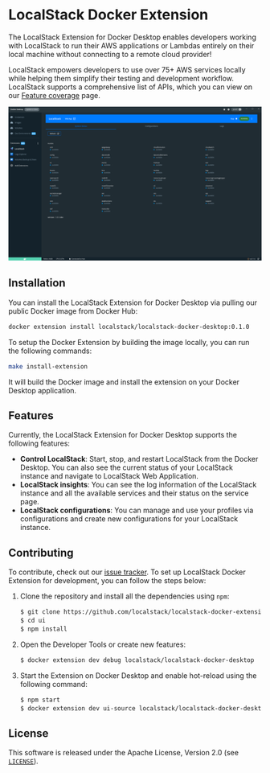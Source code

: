 # LocalStack Docker Extension

The LocalStack Extension for Docker Desktop enables developers working with LocalStack to run their AWS applications or Lambdas entirely on their local machine without connecting to a remote cloud provider!

LocalStack empowers developers to use over 75+ AWS services locally while helping them simplify their testing and development workflow. LocalStack supports a comprehensive list of APIs, which you can view on our [Feature coverage](https://docs.localstack.cloud/aws/feature-coverage/) page.

![Snap of LocalStack running on Docker Desktop as a Docker Extension](.github/images/1-systemStatus.png)

## Installation

You can install the LocalStack Extension for Docker Desktop via pulling our public Docker image from Docker Hub:

```bash
docker extension install localstack/localstack-docker-desktop:0.1.0
```

To setup the Docker Extension by building the image locally, you can run the following commands:

```bash
make install-extension
```

It will build the Docker image and install the extension on your Docker Desktop application.

## Features

Currently, the LocalStack Extension for Docker Desktop supports the following features:

* **Control LocalStack**: Start, stop, and restart LocalStack from the Docker Desktop. You can also see the current status of your LocalStack instance and navigate to LocalStack Web Application.
* **LocalStack insights**: You can see the log information of the LocalStack instance and all the available services and their status on the service page. 
* **LocalStack configurations**: You can manage and use your profiles via configurations and create new configurations for your LocalStack instance.

## Contributing

To contribute, check out our [issue tracker](https://github.com/localstack/localstack-docker-extension/). To set up LocalStack Docker Extension for development, you can follow the steps below:

1. Clone the repository and install all the dependencies using `npm`:

    ```bash
    $ git clone https://github.com/localstack/localstack-docker-extension/
    $ cd ui
    $ npm install
    ```

2. Open the Developer Tools or create new features:
    ```bash
    $ docker extension dev debug localstack/localstack-docker-desktop
    ```

3. Start the Extension on Docker Desktop and enable hot-reload using the following command:
    ```bash
    $ npm start 
    $ docker extension dev ui-source localstack/localstack-docker-desktop http://localhost:3000
    ```

## License

This software is released under the Apache License, Version 2.0 (see [`LICENSE`](LICENSE)).
